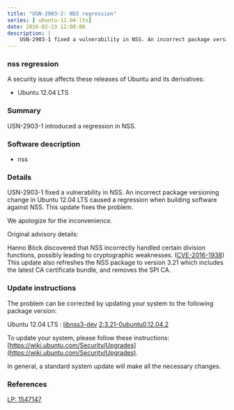 ```yaml
---
title: "USN-2903-2: NSS regression"
series: [ ubuntu-12.04-lts]
date: 2016-02-23 12:00:00
description: |
    USN-2903-1 fixed a vulnerability in NSS. An incorrect package versioning change in Ubuntu 12.04 LTS caused a regression when building software against NSS. This update fixes the problem.
--- 
```

 
### nss regression

A security issue affects these releases of Ubuntu and its derivatives:

* Ubuntu 12.04 LTS

### Summary

USN-2903-1 introduced a regression in NSS. 

### Software description

* nss 

### Details

USN-2903-1 fixed a vulnerability in NSS. An incorrect package versioning change in Ubuntu 12.04 LTS caused a regression when building software against NSS. This update fixes the problem.

We apologize for the inconvenience.

Original advisory details:

 Hanno Böck discovered that NSS incorrectly handled certain division functions, possibly leading to cryptographic weaknesses. ([CVE-2016-1938](http://people.ubuntu.com/~ubuntu-security/cve/CVE-2016-1938)) This update also refreshes the NSS package to version 3.21 which includes the latest CA certificate bundle, and removes the SPI CA. 

### Update instructions

The problem can be corrected by updating your system to the following package version:

Ubuntu 12.04 LTS
 : [libnss3-dev](https://launchpad.net/ubuntu/+source/nss) <span> [2:3.21-0ubuntu0.12.04.2](https://launchpad.net/ubuntu/+source/nss/2:3.21-0ubuntu0.12.04.2) </span> 

To update your system, please follow these instructions: [https://wiki.ubuntu.com/Security/Upgrades](https://wiki.ubuntu.com/Security/Upgrades).

In general, a standard system update will make all the necessary changes. 

### References

 [LP: 1547147](https://launchpad.net/bugs/1547147)
 
